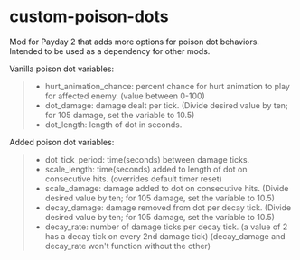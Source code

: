 # custom-poison-dots

Mod for Payday 2 that adds more options for poison dot behaviors. Intended to be used as a dependency for other mods.

Vanilla poison dot variables:
  
  > - hurt_animation_chance: percent chance for hurt animation to play for affected enemy. (value between 0-100)
  > - dot_damage: damage dealt per tick. (Divide desired value by ten; for 105 damage, set the variable to 10.5)
  > - dot_length: length of dot in seconds.

Added poison dot variables:

  > - dot_tick_period: time(seconds) between damage ticks.
  > - scale_length: time(seconds) added to length of dot on consecutive hits. (overrides default timer reset)
  > - scale_damage: damage added to dot on consecutive hits. (Divide desired value by ten; for 105 damage, set the variable to 10.5)
  > - decay_damage: damage removed from dot per decay tick. (Divide desired value by ten; for 105 damage, set the variable to 10.5)
  > - decay_rate: number of damage ticks per decay tick. (a value of 2 has a decay tick on every 2nd damage tick)
      (decay_damage and decay_rate won't function without the other)
